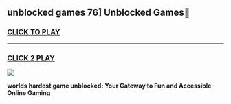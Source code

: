 
## unblocked games 76] Unblocked Games👋
<h3>
<a href="https://premium.freeplayer.one?title=unblocked_games_76]&ref=16F">CLICK TO PLAY</a></h3>
<hr>

<h3>
<a href="https://premium.freeplayer.one?title=unblocked_games_76]&ref=16F">CLICK 2 PLAY</a>
  
</h3>

<a href="https://premium.freeplayer.one?title=unblocked_games_76]&ref=16F/"><img src="https://clearcache.store/games.png"></a>


**worlds hardest game unblocked: Your Gateway to Fun and Accessible Online Gaming**
